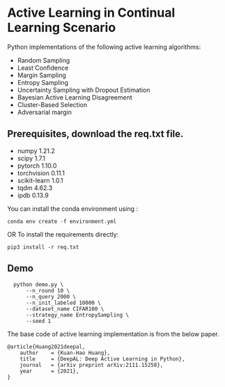 # Active Learning in Continual Learning Scenario

Python implementations of the following active learning algorithms:

- Random Sampling
- Least Confidence
- Margin Sampling
- Entropy Sampling
- Uncertainty Sampling with Dropout Estimation
- Bayesian Active Learning Disagreement
- Cluster-Based Selection
- Adversarial margin

## Prerequisites, download the req.txt file.
- numpy            1.21.2
- scipy            1.7.1
- pytorch          1.10.0
- torchvision      0.11.1
- scikit-learn     1.0.1
- tqdm             4.62.3
- ipdb             0.13.9

You can install the conda environment using :

```
conda env create -f environment.yml
```
OR To install the requirements directly:
```
pip3 install -r req.txt
```

## Demo 
```
  python demo.py \
      --n_round 10 \
      --n_query 2000 \
      --n_init_labeled 10000 \
      --dataset_name CIFAR100 \
      --strategy_name EntropySampling \
      --seed 1
```

The base code of active learning implementation is from the below paper.
```
@article{Huang2021deepal,
    author    = {Kuan-Hao Huang},
    title     = {DeepAL: Deep Active Learning in Python},
    journal   = {arXiv preprint arXiv:2111.15258},
    year      = {2021},
}
```
